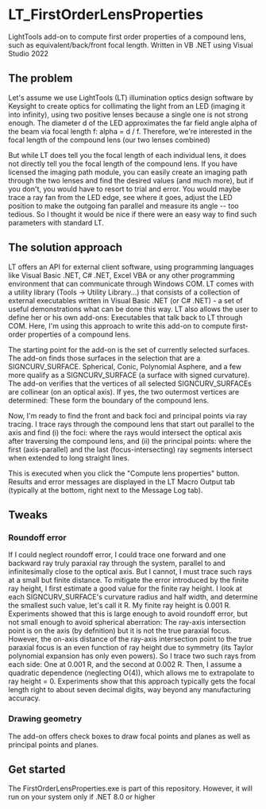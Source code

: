 # LT_FirstOrderLensProperties
LightTools add-on to compute first order properties of a compound lens, such as equivalent/back/front focal length. Written in VB .NET using Visual Studio 2022

## The problem
Let's assume we use LightTools (LT) illumination optics design software by Keysight to create optics for collimating the light from an LED (imaging it into infinity), using two positive lenses because a single one is not strong enough. The diameter d of the LED approximates the far field angle alpha of the beam via focal length f: alpha = d / f. Therefore, we're interested in the focal length of the compound lens (our two lenses combined)

But while LT does tell you the focal length of each individual lens, it does  not directly tell you the focal length of the compound lens. If you have licensed the imaging path module, you can easily create an imaging path through the two lenses and find the desired values (and much more), but if you don't, you would have to resort to trial and error. You would maybe trace a ray fan from the LED edge, see where it goes, adjust the LED position to make the outgoing fan parallel and measure its angle -- too tedious. So I thought it would be nice if there were an easy way to find such parameters with standard LT.

## The solution approach
LT offers an API for external client software, using programming languages like Visual Basic .NET, C# .NET, Excel VBA or any other programming environment that can communicate through  Windows COM. LT comes with a utility library (Tools -> Utility Library...) that consists of a collection of external executables written in Visual Basic .NET (or C# .NET) - a set of useful demonstrations what can be done this way. LT also allows the user to define her or his own add-ons: Executables that talk back to LT through COM. Here, I'm using this approach to write this add-on to compute first-order properties of a compound lens.

The starting point for the add-on is the set of currently selected surfaces. The add-on finds those surfaces in the selection that are a SIGNCURV_SURFACE. Spherical, Conic, Polynomial Asphere, and a few more qualify as a SIGNCURV_SURFACE (a surface with signed curvature). The add-on verifies that the vertices of all selected SIGNCURV_SURFACEs are collinear (on an optical axis). If yes, the two outermost vertices are determined: These form the boundary of the compound lens. 

Now, I'm ready to find the front and back foci and principal points via ray tracing. I trace rays through the compound lens that start out parallel to the axis and find (i) the foci: where the rays would intersect the optical axis after traversing the compound lens, and (ii) the principal points: where the first (axis-parallel) and the last (focus-intersecting) ray segments intersect when extended to long straight lines.

This is executed when you click the "Compute lens properties" button. Results and error messages are displayed in the LT Macro Output tab (typically at the bottom, right next to the Message Log tab).

## Tweaks
### Roundoff error
If I could neglect roundoff error, I could trace one forward and one backward ray truly paraxial ray through the system, parallel to and infinitesimally close to the optical axis. But I cannot, I must trace such rays at a small but finite distance. To mitigate the error introduced by the finite ray height, I first estimate a good value for the finite ray height. I look at each SIGNCURV_SURFACE's curvature radius and half width, and determine the smallest such value, let's call it R. My finite ray height is 0.001 R. Experiments showed that this is large enough to avoid roundoff error, but not small enough to avoid spherical aberration: The ray-axis intersection point is on the axis (by defnition) but it is not the true paraxial focus. However, the on-axis distance of the ray-axis intersection point to the true paraxial focus is an even function of ray height due to symmetry (its Taylor polynomial expansion has only even powers). So I trace two such rays from each side: One at 0.001 R, and the second at 0.002 R. Then, I assume a quadratic dependence (neglecting O(4)), which allows me to extrapolate to ray height = 0. Experiments show that this approach typically gets the focal length right to about seven decimal digits, way beyond any manufacturing accuracy.
### Drawing geometry
The add-on offers check boxes to draw focal points and planes as well as principal points and planes.

## Get started
The FirstOrderLensProperties.exe is part of this repository. However, it will run on your system only if .NET 8.0 or higher 


